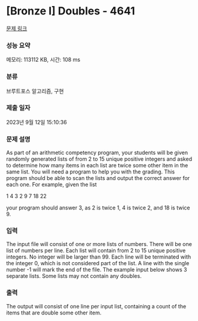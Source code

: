 # [Bronze I] Doubles - 4641 

[문제 링크](https://www.acmicpc.net/problem/4641) 

### 성능 요약

메모리: 113112 KB, 시간: 108 ms

### 분류

브루트포스 알고리즘, 구현

### 제출 일자

2023년 9월 12일 15:10:36

### 문제 설명

<p>As part of an arithmetic competency program, your students will be given randomly generated lists of from 2 to 15 unique positive integers and asked to determine how many items in each list are twice some other item in the same list. You will need a program to help you with the grading. This program should be able to scan the lists and output the correct answer for each one. For example, given the list</p>

<p>1 4 3 2 9 7 18 22</p>

<p>your program should answer 3, as 2 is twice 1, 4 is twice 2, and 18 is twice 9.</p>

### 입력 

 <p>The input file will consist of one or more lists of numbers. There will be one list of numbers per line. Each list will contain from 2 to 15 unique positive integers. No integer will be larger than 99. Each line will be terminated with the integer 0, which is not considered part of the list. A line with the single number -1 will mark the end of the file. The example input below shows 3 separate lists. Some lists may not contain any doubles.</p>

### 출력 

 <p>The output will consist of one line per input list, containing a count of the items that are double some other item.</p>

